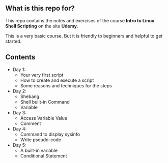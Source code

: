 ## What is this repo for?

This repo contains the notes and exercises of the course **Intro to Linux Shell Scripting** on the site **Udemy**.

This is a very basic course. But it is friendly to beginners and helpful to get started.

## Contents

- Day 1:
  - Your very first script
  - How to create and execute a script 
  - Some reasons and techniques for the steps
- Day 2:
  - Shebang
  - Shell built-in Command
  - Variable
- Day 3:
  - Access Variable Value
  - Comment
- Day 4:
  - Command to display sysinfo
  - Write pseudo-code
- Day 5:
  - A built-in variable
  - Conditional Statement

